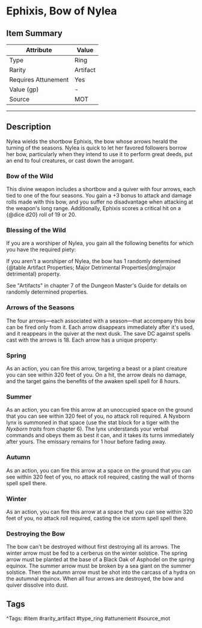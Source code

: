 # Ephixis, Bow of Nylea

## Item Summary

| Attribute            | Value                        |
|----------------------|------------------------------|
| Type                 | Ring |
| Rarity               | Artifact             |
| Requires Attunement  | Yes                |
| Value (gp)           | -    |
| Source               | MOT |

---

## Description

Nylea wields the shortbow Ephixis, the bow whose arrows herald the turning of the seasons. Nylea is quick to let her favored followers borrow her bow, particularly when they intend to use it to perform great deeds, put an end to foul creatures, or cast down the arrogant.

### Bow of the Wild

This divine weapon includes a shortbow and a quiver with four arrows, each tied to one of the four seasons. You gain a +3 bonus to attack and damage rolls made with this bow, and you suffer no disadvantage when attacking at the weapon's long range. Additionally, Ephixis scores a critical hit on a {@dice d20} roll of 19 or 20.

### Blessing of the Wild

If you are a worshiper of Nylea, you gain all the following benefits for which you have the required piety:

If you aren't a worshiper of Nylea, the bow has 1 randomly determined {@table Artifact Properties; Major Detrimental Properties|dmg|major detrimental} property.

See "Artifacts" in chapter 7 of the Dungeon Master's Guide for details on randomly determined properties.

### Arrows of the Seasons

The four arrows—each associated with a season—that accompany this bow can be fired only from it. Each arrow disappears immediately after it's used, and it reappears in the quiver at the next dusk. The save DC against spells cast with the arrows is 18. Each arrow has a unique property:

### Spring

As an action, you can fire this arrow, targeting a beast or a plant creature you can see within 320 feet of you. On a hit, the arrow deals no damage, and the target gains the benefits of the awaken spell spell for 8 hours.

### Summer

As an action, you can fire this arrow at an unoccupied space on the ground that you can see within 320 feet of you, no attack roll required. A Nyxborn lynx is summoned in that space (use the stat block for a tiger with the _Nyxborn traits_ from chapter 6). The lynx understands your verbal commands and obeys them as best it can, and it takes its turns immediately after yours. The emissary remains for 1 hour before fading away.

### Autumn

As an action, you can fire this arrow at a space on the ground that you can see within 320 feet of you, no attack roll required, casting the wall of thorns spell spell there.

### Winter

As an action, you can fire this arrow at a space that you can see within 320 feet of you, no attack roll required, casting the ice storm spell spell there.

### Destroying the Bow

The bow can't be destroyed without first destroying all its arrows. The winter arrow must be fed to a cerberus on the winter solstice. The spring arrow must be planted at the base of a Black Oak of Asphodel on the spring equinox. The summer arrow must be broken by a sea giant on the summer solstice. Then the autumn arrow must be shot into the carcass of a hydra on the autumnal equinox. When all four arrows are destroyed, the bow and quiver dissolve into dust.

## Tags

^Tags: #item #rarity_artifact #type_ring #attunement #source_mot